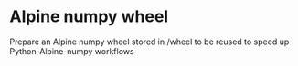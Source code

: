 # Alpine numpy wheel

Prepare an Alpine numpy wheel stored in /wheel to be reused to speed up Python-Alpine-numpy workflows
